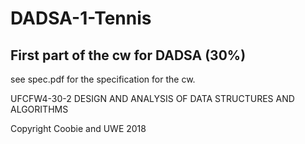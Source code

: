 # DADSA-1-Tennis
## First part of the cw for DADSA (30%)

see spec.pdf for the specification for the cw.


UFCFW4-30-2	DESIGN AND ANALYSIS OF DATA STRUCTURES AND ALGORITHMS


Copyright Coobie and UWE 2018
